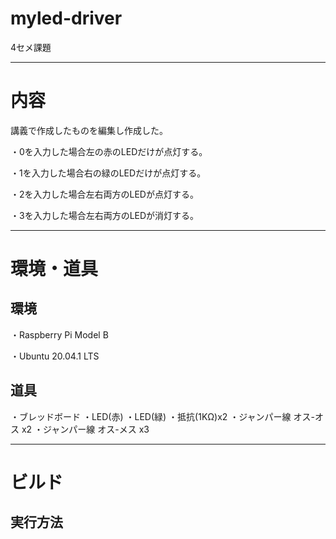 # myled-driver

4セメ課題

---

# 内容

講義で作成したものを編集し作成した。

・0を入力した場合左の赤のLEDだけが点灯する。

・1を入力した場合右の緑のLEDだけが点灯する。

・2を入力した場合左右両方のLEDが点灯する。

・3を入力した場合左右両方のLEDが消灯する。

---

# 環境・道具

## 環境
・Raspberry Pi Model B

・Ubuntu 20.04.1 LTS
## 道具
・ブレッドボード
・LED(赤)
・LED(緑)
・抵抗(1KΩ)x2
・ジャンパー線 オス-オス x2
・ジャンパー線 オス-メス x3

---

# ビルド

## 実行方法
